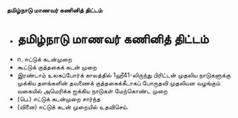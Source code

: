 **தமிழ்நாடு மாணவர் கணினித் திட்டம்**
- # தமிழ்நாடு மாணவர் கணினித் திட்டம்
- n. ஈட்டுக் கடன்முறை
- கூட்டுக் குத்தகைக் கடன் முறை
- இரண்டாம் உலகப்போர்க் காலத்தில் 1ஹீ41-லிருந்து பிரிட்டன் முதலிய நாடுகளுக்கு முக்கிய தளங்களின் தவணைக் குத்தகைக்கீடாகப் போருதவி முதலியன வழங்கும் வகையில் அமெரிக்க ஐக்கிய நாடுகள் மேற்கொண்ட முறை
- (பெ.) ஈட்டுக் கடன்முறை சார்ந்த
- (வினை) ஈட்டுக் கடன் முறையில் உதவிசெய்.

